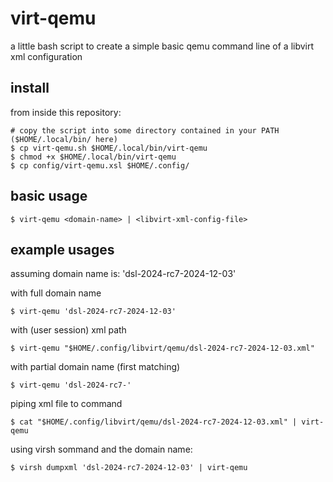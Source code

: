 # virt-qemu

a little bash script to create a simple basic qemu command line of a libvirt xml configuration

## install

from inside this repository:

```
# copy the script into some directory contained in your PATH ($HOME/.local/bin/ here)
$ cp virt-qemu.sh $HOME/.local/bin/virt-qemu
$ chmod +x $HOME/.local/bin/virt-qemu
$ cp config/virt-qemu.xsl $HOME/.config/
```

## basic usage

```
$ virt-qemu <domain-name> | <libvirt-xml-config-file>
```

## example usages

assuming domain name is: 'dsl-2024-rc7-2024-12-03'

with full domain name
```
$ virt-qemu 'dsl-2024-rc7-2024-12-03'
```

with (user session) xml path
```
$ virt-qemu "$HOME/.config/libvirt/qemu/dsl-2024-rc7-2024-12-03.xml"
```

with partial domain name (first matching)
```
$ virt-qemu 'dsl-2024-rc7-'
```

piping xml file to command
```
$ cat "$HOME/.config/libvirt/qemu/dsl-2024-rc7-2024-12-03.xml" | virt-qemu
```

using virsh sommand and the domain name:
```
$ virsh dumpxml 'dsl-2024-rc7-2024-12-03' | virt-qemu
```
